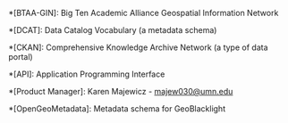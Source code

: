 *[BTAA-GIN]: Big Ten Academic Alliance Geospatial Information Network

*[DCAT]: Data Catalog Vocabulary (a metadata schema)

*[CKAN]: Comprehensive Knowledge Archive Network (a type of data portal)

*[API]: Application Programming Interface

*[Product Manager]: Karen Majewicz - majew030@umn.edu

*[OpenGeoMetadata]: Metadata schema for GeoBlacklight